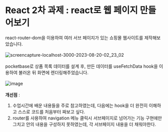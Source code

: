 # React 2차 과제 : react로 웹 페이지 만들어보기

react-router-dom을 이용하여 여러 서브 페이지가 있는 쇼핑몰 웹사이트를 제작해보았습니다.
<br/>
<br/>
![screencapture-localhost-3000-2023-08-20-02_23_02](https://github.com/seonyeongyoon/react-homework/assets/66238849/cdea65e8-d334-4688-a227-c3c6639a23d7)
<br/>
<br/>
pocketbase로 상품 목록 데이터를 설계 후, 만든 데이터를 useFetchData hook을 이용하여 불러온 뒤 화면에 렌더링해주었습니다.
<br/>
<br/>
![image](https://github.com/seonyeongyoon/react-homework/assets/66238849/631c1204-0fc0-45ef-a641-6d323c165187)
<br/>
<br/>
**개선점** : <br/>
1. 수업시간에 배운 내용들을 주로 참고하였는데, 다음에는 hook을 더 완전히 이해하고 스스로 코드를 처음부터 짜보고 싶다.
2. router를 사용하여 navigation 메뉴 클릭시 서브페이지로 넘어가는 기능 구현에만 그치고 안의 내용을 구성하지 못하였는데, 각 서브페이지 내용을 더 채워야한다. 
